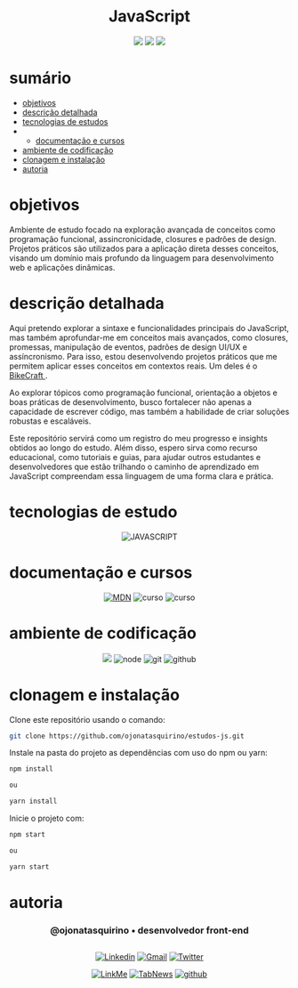 <h1 align="center"> JavaScript </h1>

[comment]: <> (Adicione o seu usuário  e o nome do repositório)

<p align="center">
  <image
  src="https://img.shields.io/github/languages/count/ojonatasquirino/estudos-js"
  />
  <image
  src="https://img.shields.io/github/languages/top/ojonatasquirino/estudos-js"
  />
  <image
  src="https://img.shields.io/github/last-commit/ojonatasquirino/estudos-js"
  />

</p>

# sumário 

- [objetivos](#id01)
- [descrição detalhada](#id01.01)
- [tecnologias de estudos](#id04)
- - [documentação e cursos](#id04.01)
- [ambiente de codificação](#id05)
- [clonagem e instalação](#id06)
- [autoria](#id07)



# objetivos <a name="id01"></a>

Ambiente de estudo focado na exploração avançada de conceitos como programação funcional, assincronicidade, closures e padrões de design. Projetos práticos são utilizados para a aplicação direta desses conceitos, visando um domínio mais profundo da linguagem para desenvolvimento web e aplicações dinâmicas.


# descrição detalhada <a name="id01.01"></a>


Aqui pretendo explorar a sintaxe e funcionalidades principais do JavaScript, mas também aprofundar-me em conceitos mais avançados, como closures, promessas, manipulação de eventos, padrões de design UI/UX e assíncronismo. Para isso, estou desenvolvendo projetos práticos que me permitem aplicar esses conceitos em contextos reais. Um deles é o <a href='https://github.com/ojonatasquirino/bikecraft'> BikeCraft </a>.

Ao explorar tópicos como programação funcional, orientação a objetos e boas práticas de desenvolvimento, busco fortalecer não apenas a capacidade de escrever código, mas também a habilidade de criar soluções robustas e escaláveis.

Este repositório servirá como um registro do meu progresso e insights obtidos ao longo do estudo. Além disso, espero sirva como recurso educacional, como tutoriais e guias, para ajudar outros estudantes e desenvolvedores que estão trilhando o caminho de aprendizado em JavaScript compreendam essa linguagem de uma forma clara e prática.


# tecnologias de estudo <a name="id04"></a>

<div  align='center'> 


![JAVASCRIPT](https://img.shields.io/badge/JavaScript-0D1117?style=for-the-badge&logo=javascript&logoColor=yellow)
 
[comment]: <> (link para adicionar badges: https://dev.to/envoy_/150-badges-for-github-pnk)

</div>

# documentação e cursos <a name="id04.01"></a>

<div  align='center'> 

 [![MDN](https://img.shields.io/badge/MDN_Web_Docs-0D1117?style=for-the-badge&logo=mdnwebdocs&logoColor=fff)](https://developer.mozilla.org/pt-BR/docs/Web/JavaScript)
![curso](https://img.shields.io/badge/one_bit_code-0D1117?style=for-the-badge&logo=Databricks&logoColor=red)
![curso](https://img.shields.io/badge/origamid-0D1117?style=for-the-badge&logo=Databricks&logoColor=993399)
</div>

# ambiente de codificação <a name="id05"></a>

<div  align='center'> 

![](https://img.shields.io/badge/VSCode-0D1117?style=for-the-badge&logo=visual%20studio%20code&logoColor=blue)
![node](https://img.shields.io/badge/Nodejs-0D1117?style=for-the-badge&logo=node.js&logoColor=green)
![git](https://img.shields.io/badge/GIT-0D1117?style=for-the-badge&logo=git&logoColor=red)
![github](https://img.shields.io/badge/Github-0D1117?style=for-the-badge&logo=github&logoColor=fff)
</div>


# clonagem e instalação <a name="id06"></a>

Clone este repositório usando o comando:

```bash
git clone https://github.com/ojonatasquirino/estudos-js.git
```

Instale na pasta do projeto as dependências com uso do npm ou yarn:

```bash
npm install

ou

yarn install 
```

Inicie o projeto com:

```bash
npm start

ou

yarn start
```
[comment]: <> (Adicione o link da implatação, se houver)

# autoria <a name="id07"></a>

[comment]: <> (Adicione seu nome e função)

<h3 align='center'> @ojonatasquirino • desenvolvedor front-end
 </h3>

##

[comment]: <> (Adicione as suas redes sociais e profissionais)

<div align='center'>

[![Linkedin](https://img.shields.io/badge/LinkedIn-0D1117?style=for-the-badge&logo=linkedin&logoColor=blue)](https://www.linkedin.com/in/jonatasquirino/)
<a href = "mailto:quirinoj02@gmail.com">
![Gmail](https://img.shields.io/badge/Gmail-0D1117?style=for-the-badge&logo=gmail&logoColor=red)</a>
[![Twitter](https://img.shields.io/badge/Twitter-0D1117?style=for-the-badge&logo=twitter&logoColor=054595)](https://twitter.com/ojonatasquirino)

[![LinkMe](https://img.shields.io/badge/linkMe-0D1117?style=for-the-badge&logo=upcloud&logoColor=orange)](https://bit.ly/linkquirino)
[![TabNews](https://img.shields.io/badge/tabnews-0D1117?style=for-the-badge&logo=Databricks&logoColor=fff)](https://www.tabnews.com.br/ojonatasquirino)
[![github](https://img.shields.io/badge/Github-0D1117?style=for-the-badge&logo=github&logoColor=fff)](https://www.github.com/ojonatasquirino)
</div>


